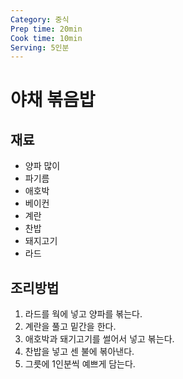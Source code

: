 ```yaml
---
Category: 중식
Prep time: 20min
Cook time: 10min
Serving: 5인분
---
```



# 야채 볶음밥

## 재료
* 양파 많이
* 파기름
* 애호박
* 베이컨
* 계란
* 찬밥
* 돼지고기
* 라드

## 조리방법
1. 라드를 웍에 넣고 양파를 볶는다.
2. 계란을 풀고 밑간을 한다.
3. 애호박과 돼기고기를 썰어서 넣고 볶는다.
4. 찬밥을 넣고 센 불에 볶아낸다.
5. 그릇에 1인분씩 예쁘게 담는다.

